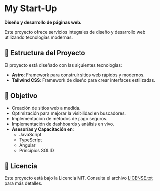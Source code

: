# My Start-Up

**Diseño y desarrollo de páginas web.**

Este proyecto ofrece servicios integrales de diseño y desarrollo web utilizando tecnologías modernas.

## 🚀 Estructura del Proyecto

El proyecto está diseñado con las siguientes tecnologías:

- **Astro**: Framework para construir sitios web rápidos y modernos.
- **Tailwind CSS**: Framework de diseño para crear interfaces estilizadas.

## 🎯 Objetivo

- Creación de sitios web a medida.
- Optimización para mejorar la visibilidad en buscadores.
- Implementación de métodos de pago seguros.
- Implementación de dashboards y análisis en vivo.
- **Asesorías y Capacitación en**:
  - JavaScript
  - TypeScript
  - Angular
  - Principios SOLID

## 📜 Licencia

Este proyecto está bajo la Licencia MIT. Consulta el archivo [LICENSE.txt](LICENSE.txt) para más detalles.